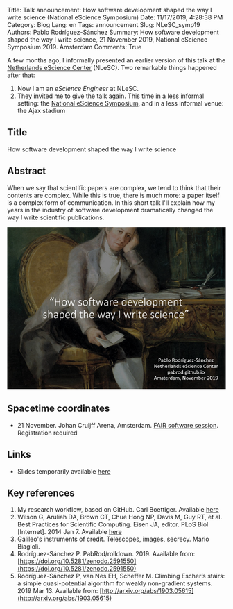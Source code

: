 Title: Talk announcement: How software development shaped the way I write science (National eScience Symposium)
Date: 11/17/2019, 4:28:38 PM
Category: Blog
Lang: en
Tags: announcement
Slug: NLeSC_symp19
Authors: Pablo Rodríguez-Sánchez
Summary: How software development shaped the way I write science, 21 November 2019, National eScience Symposium 2019. Amsterdam
Comments: True

A few months ago, I informally presented an earlier version of this talk at the [Netherlands eScience Center](https://www.esciencecenter.nl/) (NLeSC). Two remarkable things happened after that:

1. Now I am an _eScience Engineer_ at NLeSC.
2. They invited me to give the talk again. This time in a less informal setting: the [National eScience Symposium](https://www.esciencesymposium2019.nl), and in a less informal venue: the Ajax stadium

## Title
How software development shaped the way I write science

##  Abstract
When we say that scientific papers are complex, we tend to think that their contents are complex. While this is true, there is much more: a paper itself is a complex form of communication. In this short talk I'll explain how my years in the industry of software development dramatically changed the way I write scientific publications.

[![slides](images/2019-11/cover.png)](https://www.dropbox.com/s/lhh00gunxgmeu2q/Talk%20at%20Johan%20Cruijff%20-%20public.pptx?dl=0)

## Spacetime coordinates
* 21 November. Johan Cruijff Arena, Amsterdam. [FAIR software session](https://www.esciencesymposium2019.nl/page/608898). Registration required

## Links
- Slides temporarily available [here](https://www.dropbox.com/s/lhh00gunxgmeu2q/Talk%20at%20Johan%20Cruijff%20-%20public.pptx?dl=0)

## Key references
1. My research workflow, based on GitHub. Carl Boettiger. Available [here](https://www.carlboettiger.info/2012/05/06/research-workflow.html)
2. Wilson G, Aruliah DA, Brown CT, Chue Hong NP, Davis M, Guy RT, et al. Best Practices for Scientific Computing. Eisen JA, editor. PLoS Biol [Internet]. 2014 Jan 7. Available [here](http://journals.plos.org/plosbiology/article?id=10.1371/journal.pbio.1001745)
3. Galileo's instruments of credit. Telescopes, images, secrecy. Mario Biagioli.
4. Rodríguez-Sánchez P. PabRod/rolldown. 2019. Available from: [https://doi.org/10.5281/zenodo.2591550](https://doi.org/10.5281/zenodo.2591550)
5. Rodríguez-Sánchez P, van Nes EH, Scheffer M. Climbing Escher’s stairs: a simple quasi-potential algorithm for weakly non-gradient systems. 2019 Mar 13. Available from: [http://arxiv.org/abs/1903.05615](http://arxiv.org/abs/1903.05615)

